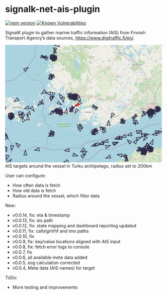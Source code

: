 # signalk-net-ais-plugin
[![npm version](https://badge.fury.io/js/signalk-net-ais-plugin.svg)](https://badge.fury.io/js/signalk-net-ais-plugin)
[![Known Vulnerabilities](https://snyk.io/test/github/KEGustafsson/signalk-net-ais-plugin/badge.svg)](https://snyk.io/test/github/KEGustafsson/signalk-net-ais-plugin)

SignalK plugin to gather marine traffic information (AIS) from Finnish Transport Agency’s data sources, https://www.digitraffic.fi/en/.

![AIS targets around the vessel, radius 200km](doc/200km_radius.jpg)
AIS targets around the vessel in Turku archipelago, radius set to 200km

User can configure:
- How often data is fetch
- How old data is fetch
- Radius around the vessel, which filter data

New:
- v0.0.14, fix: eta & timestamp
- v0.0.13, fix: ais path
- v0.0.12, fix: state mapping and dashboard reporting updated
- v0.0.11, fix: callsignVhf and imo paths
- v0.0.10, fix
- v0.0.9, fix: key/value locations aligned with AIS input
- v0.0.8, fix: fetch error logs to console
- v0.0.7, fix
- v0.0.6, all available meta data added
- v0.0.5, sog calculation corrected
- v0.0.4, Meta data (AIS names) for target

ToDo:
- More testing and improvements
